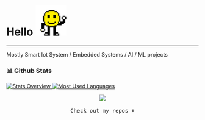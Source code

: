# Hello   <img src="https://github.com/Ahmedaltu/Ahmedaltu/blob/main/wave.gif" height="80" width="80">


---------------------------------------------------------------------------------------------

Mostly Smart Iot System / Embedded Systems / AI / ML projects

### 📊 Github Stats
<a href='https://github.com/rahul-jha98/github-stats-transparent'>
  
![Stats Overview](https://raw.githubusercontent.com/ahmedaltu/github-stats-transparent/output/generated/overview.svg)
![Most Used Languages](https://raw.githubusercontent.com/ahmedaltu/github-stats-transparent/output/generated/languages.svg)

</a>

<p align="center">
  <img src="https://capsule-render.vercel.app/api?type=waving&color=gradient&height=60&section=footer&width=100"/>
</p>





<p align="center"><samp>
Check out my repos ⬇️  
  </samp>
</p>





